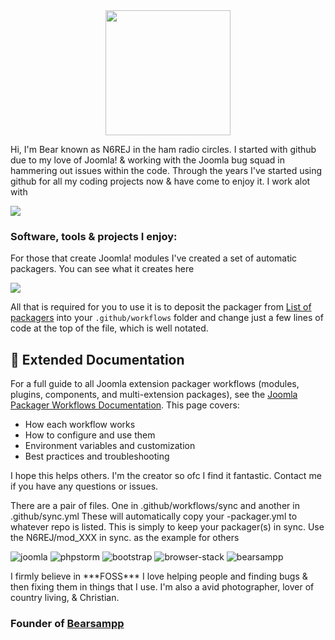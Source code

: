 <div style="text-align:center;">
  <img src="https://github.com/user-attachments/assets/24652bdf-5b49-4f39-b0b1-6451f8de07b9" width="200" height="auto" />
</div>

Hi, I'm Bear known as N6REJ in the ham radio circles. I started with github due to my love of Joomla! & working with the Joomla bug squad in hammering out issues within the code. Through the years I've started using github for all my coding projects now & have come to enjoy it. I work alot with

[![](http://n6rej.github.io/images/AMGLogo2019-justlogo500.jpg)](https://am-graphix.com)

### Software, tools & projects I enjoy:

For those that create Joomla! modules I've created a set of automatic packagers. You can see what it creates here

![](https://github.com/N6REJ/mod_bears_pricing_tables/releases)

All that is required for you to use it is to deposit the packager from  <a href="https://github.com/N6REJ/n6rej.github.io/tree/master/.github/workflows">List of packagers</a> into your `.github/workflows` folder and change just a few lines of code at the top of the file, which is well notated.

## 📄 Extended Documentation

For a full guide to all Joomla extension packager workflows (modules, plugins, components, and multi-extension packages), see the [Joomla Packager Workflows Documentation](https://hallhome.us/software/packager-documentation). This page covers:
- How each workflow works
- How to configure and use them
- Environment variables and customization
- Best practices and troubleshooting

I hope this helps others. I'm the creator so ofc I find it fantastic. Contact me if you have any questions or issues.

There are a pair of files.  One in .github/workflows/sync and another in .github/sync.yml  These will automatically copy your -packager.yml to whatever repo is listed.  This is simply to keep your packager(s) in sync.  Use the N6REJ/mod_XXX in sync. as the example for others

![joomla](https://cdn.joomla.org/images/Joomla_logo.png) ![phpstorm](http://n6rej.github.io/images/phpstorm.png) ![bootstrap](http://n6rej.github.io/images/bootstrap.png) ![browser-stack](http://n6rej.github.io/images/browser-stack.png) ![bearsampp](https://github.com/N6REJ/n6rej.github.io/assets/1850089/a86be0cd-a463-4107-9ec3-a6b8756776b1)

I firmly believe in \*\*\*FOSS\*\*\* I love helping people and finding bugs & then fixing them in things that I use. I'm also a avid photographer, lover of country living, & Christian.
### Founder of [Bearsampp](http://bearsampp.com)
